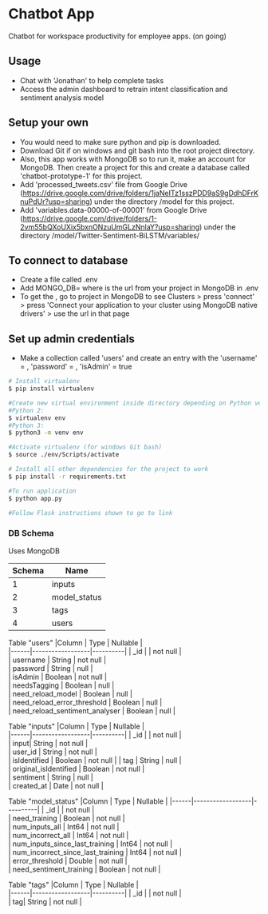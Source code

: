 # Chatbot App
Chatbot for workspace productivity for employee apps.
(on going)

## Usage

* Chat with 'Jonathan' to help complete tasks
* Access the admin dashboard to retrain intent classification and sentiment analysis model

## Setup your own
* You would need to make sure python and pip is downloaded.
* Download Git if on windows and git bash into the root project directory.
* Also, this app works with MongoDB so to run it, make an account for MongoDB. Then create a project for this and create a database called 'chatbot-prototype-1' for this project.
* Add 'processed_tweets.csv' file from Google Drive (https://drive.google.com/drive/folders/1jaNeITz1sszPDD9aS9gDdhDFrKnuPdUr?usp=sharing) under the directory /model for this project.
* Add 'variables.data-00000-of-00001' from Google Drive (https://drive.google.com/drive/folders/1-2vm55bQXoUXix5bxnONzuUmGLzNnlaY?usp=sharing) under the directory /model/Twitter-Sentiment-BiLSTM/variables/

## To connect to database
* Create a file called .env
* Add MONGO_DB=<url> where <url> is the url from your project in MongoDB in .env
* To get the <url>, go to project in MongoDB to see Clusters > press 'connect' > press 'Connect your application to your cluster using MongoDB native drivers' > use the url in that page

## Set up admin credentials
* Make a collection called 'users' and create an entry with the 'username' = <define your admin username>, 'password' = <define your admin password>, 'isAdmin' = true

```bash
# Install virtualenv
$ pip install virtualenv

#Create new virtual environment inside directory depending on Python version below
#Python 2:
$ virtualenv env
#Python 3:
$ python3 -m venv env

#Activate virtualenv (for windows Git bash)
$ source ./env/Scripts/activate

# Install all other dependencies for the project to work
$ pip install -r requirements.txt

#To run application
$ python app.py

#Follow Flask instructions shown to go to link

```

### DB Schema
Uses MongoDB

| Schema |      Name      |   
|--------|----------------|
| 1 | inputs          |
| 2 | model_status        |
| 3 | tags | table |  
| 4 | users         |

Table "users"
|Column |       Type         | Nullable |     
|------|------------------|----------|
| _id    |                    | not null |  
| username  | String          | not null |		
| password |      String      |  null |				
| isAdmin | Boolean           | not null |					
| needsTagging  | Boolean           | null |				
| need_reload_model  | Boolean          | null |				
| need_reload_error_threshold  |      Boolean     | null |		
| need_reload_sentiment_analyser |     Boolean      | null |							   

Table "inputs"
|Column |       Type         | Nullable |             
|------|------------------|----------|
| _id    |                    | not null |  
| input| String           | not null |					
| user_id  | String          | not null |					
| isIdentified  |   Boolean        | not null |
| tag  |   String        |  null |									   
| original_isIdentified  |   Boolean        | not null |		
| sentiment  |   String        | null |		
| created_at  |   Date        | not null |		


Table "model_status"
|Column |       Type         | Nullable |
|------|------------------|----------|
| _id    |                    | not null |  
| need_training  | Boolean        | not null |		
| num_inputs_all |      Int64      | not null |				
| num_incorrect_all | Int64           | not null |			
| num_inputs_since_last_training  |     Int64      | not null |								   
| num_incorrect_since_last_training  |    Int64       | not null |								   
| error_threshold  |    Double      | not null |								   
| need_sentiment_training  |     Boolean      | not null |								   

Table "tags"
|Column |       Type         | Nullable |      
|------|------------------|----------|
| _id    |                    | not null |  
| tag| String           | not null |			
